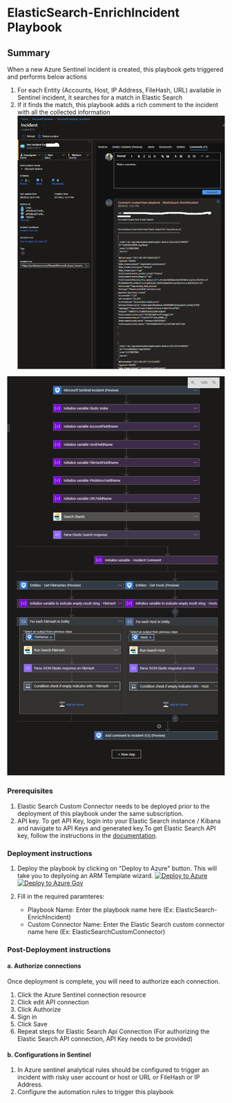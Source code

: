 # ElasticSearch-EnrichIncident Playbook
 ## Summary
 When a new Azure Sentinel incident is created, this playbook gets triggered and performs below actions
 1. For each Entity (Accounts, Host, IP Address, FileHash, URL) available in Sentinel incident, it searches for a match in Elastic Search
 2. If it finds the match, this playbook adds a rich comment to the incident with all the collected information
    ![Comment example](./images/CommentElasticSearch_EnrichIncident.png)



![Playbook Designer view](./images/EnrichIndicentElasticSearchWorkflow.png)<br>

### Prerequisites 
1. Elastic Search Custom Connector needs to be deployed prior to the deployment of this playbook under the same subscription.
2. API key. To get API Key, login into your Elastic Search instance / Kibana  and navigate to API Keys and generated key.To get Elastic Search API key, follow the instructions in the [documentation](https://www.elastic.co/guide/en/kibana/master/api-keys.html).

### Deployment instructions 
1. Deploy the playbook by clicking on "Deploy to Azure" button. This will take you to deplyoing an ARM Template wizard.
[![Deploy to Azure](https://aka.ms/deploytoazurebutton)](https://portal.azure.com/#create/Microsoft.Template/uri/https%3A%2F%2Fraw.githubusercontent.com%2FAzure%2FAzure-Sentinel%2Fmaster%2FSolutions%2FOpenCTI%2FPlaybooks%2FOpenCTIPlaybooks%2FOpenCTI-EnrichIncident%2Fazuredeploy.json)
[![Deploy to Azure Gov](https://aka.ms/deploytoazuregovbutton)](https://portal.azure.us/#create/Microsoft.Template/uri/https%3A%2F%2Fraw.githubusercontent.com%2FAzure%2FAzure-Sentinel%2Fmaster%2FSolutions%2FOpenCTI%2FPlaybooks%2F%2FOpenCTIPlaybooks%2FOpenCTI-EnrichIncident%2Fazuredeploy.json)

2. Fill in the required paramteres:
    * Playbook Name: Enter the playbook name here (Ex: ElasticSearch-EnrichIncident)
    * Custom Connector Name: Enter the Elastic Search custom connector name here (Ex: ElasticSearchCustomConnector)
    
### Post-Deployment instructions 
#### a. Authorize connections
Once deployment is complete, you will need to authorize each connection.
1.	Click the Azure Sentinel connection resource
2.	Click edit API connection
3.	Click Authorize
4.	Sign in
5.	Click Save
6.	Repeat steps for Elastic Search Api  Connection (For authorizing the Elastic Search API connection, API Key needs to be provided)
#### b. Configurations in Sentinel
1. In Azure sentinel analytical rules should be configured to trigger an incident with risky user account or host or URL or FileHash or IP Address. 
2. Configure the automation rules to trigger this playbook


